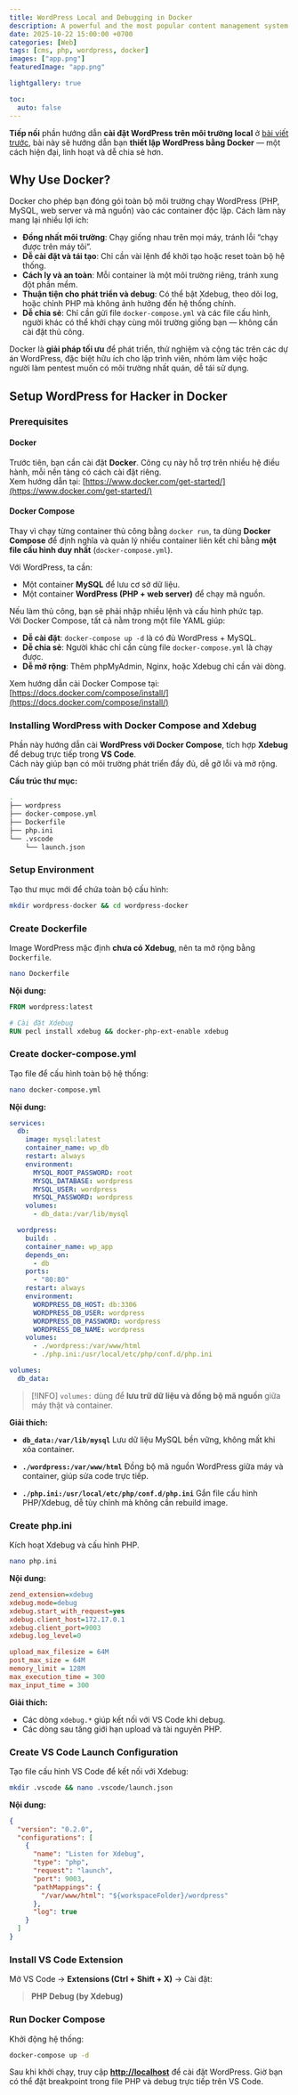 ```yaml
---
title: WordPress Local and Debugging in Docker
description: A powerful and the most popular content management system (CMS).
date: 2025-10-22 15:00:00 +0700
categories: [Web]
tags: [cms, php, wordpress, docker]
images: ["app.png"]
featuredImage: "app.png"

lightgallery: true

toc:
  auto: false
---
```


<!--more-->

**Tiếp nối** phần hướng dẫn **cài đặt WordPress trên môi trường local** ở [bài viết trước](https://w41bu1.github.io/2025-08-21-wordpress-local-and-debugging/), bài này sẽ hướng dẫn bạn **thiết lập WordPress bằng Docker** — một cách hiện đại, linh hoạt và dễ chia sẻ hơn.

## Why Use Docker?

Docker cho phép bạn đóng gói toàn bộ môi trường chạy WordPress (PHP, MySQL, web server và mã nguồn) vào các container độc lập. Cách làm này mang lại nhiều lợi ích:

- **Đồng nhất môi trường**: Chạy giống nhau trên mọi máy, tránh lỗi “chạy được trên máy tôi”.
- **Dễ cài đặt và tái tạo**: Chỉ cần vài lệnh để khởi tạo hoặc reset toàn bộ hệ thống.
- **Cách ly và an toàn**: Mỗi container là một môi trường riêng, tránh xung đột phần mềm.
- **Thuận tiện cho phát triển và debug**: Có thể bật Xdebug, theo dõi log, hoặc chỉnh PHP mà không ảnh hưởng đến hệ thống chính.
- **Dễ chia sẻ**: Chỉ cần gửi file `docker-compose.yml` và các file cấu hình, người khác có thể khởi chạy cùng môi trường giống bạn — không cần cài đặt thủ công.

Docker là **giải pháp tối ưu** để phát triển, thử nghiệm và cộng tác trên các dự án WordPress, đặc biệt hữu ích cho lập trình viên, nhóm làm việc hoặc người làm pentest muốn có môi trường nhất quán, dễ tái sử dụng.

## Setup WordPress for Hacker in Docker

### Prerequisites

#### Docker
Trước tiên, bạn cần cài đặt **Docker**. Công cụ này hỗ trợ trên nhiều hệ điều hành, mỗi nền tảng có cách cài đặt riêng.  
Xem hướng dẫn tại: [https://www.docker.com/get-started/](https://www.docker.com/get-started/)

#### Docker Compose
Thay vì chạy từng container thủ công bằng `docker run`, ta dùng **Docker Compose** để định nghĩa và quản lý nhiều container liên kết chỉ bằng **một file cấu hình duy nhất** (`docker-compose.yml`).

Với WordPress, ta cần:
- Một container **MySQL** để lưu cơ sở dữ liệu.
- Một container **WordPress (PHP + web server)** để chạy mã nguồn.

Nếu làm thủ công, bạn sẽ phải nhập nhiều lệnh và cấu hình phức tạp.  
Với Docker Compose, tất cả nằm trong một file YAML giúp:

- **Dễ cài đặt**: `docker-compose up -d` là có đủ WordPress + MySQL.  
- **Dễ chia sẻ**: Người khác chỉ cần cùng file `docker-compose.yml` là chạy được.  
- **Dễ mở rộng**: Thêm phpMyAdmin, Nginx, hoặc Xdebug chỉ cần vài dòng.

Xem hướng dẫn cài Docker Compose tại: [https://docs.docker.com/compose/install/](https://docs.docker.com/compose/install/)

### Installing WordPress with Docker Compose and Xdebug

Phần này hướng dẫn cài **WordPress với Docker Compose**, tích hợp **Xdebug** để debug trực tiếp trong **VS Code**.  
Cách này giúp bạn có môi trường phát triển đầy đủ, dễ gỡ lỗi và mở rộng.

**Cấu trúc thư mục:**

```sh
.
├── wordpress
├── docker-compose.yml
├── Dockerfile
├── php.ini
└── .vscode
    └── launch.json
````

### Setup Environment

Tạo thư mục mới để chứa toàn bộ cấu hình:

```sh
mkdir wordpress-docker && cd wordpress-docker
```

### Create Dockerfile

Image WordPress mặc định **chưa có Xdebug**, nên ta mở rộng bằng `Dockerfile`.

```sh
nano Dockerfile
```

**Nội dung:**

```dockerfile
FROM wordpress:latest

# Cài đặt Xdebug
RUN pecl install xdebug && docker-php-ext-enable xdebug
```

### Create docker-compose.yml

Tạo file để cấu hình toàn bộ hệ thống:

```sh
nano docker-compose.yml
```

**Nội dung:**

```yaml
services:
  db:
    image: mysql:latest
    container_name: wp_db
    restart: always
    environment:
      MYSQL_ROOT_PASSWORD: root
      MYSQL_DATABASE: wordpress
      MYSQL_USER: wordpress
      MYSQL_PASSWORD: wordpress
    volumes:
      - db_data:/var/lib/mysql

  wordpress:
    build: .
    container_name: wp_app
    depends_on:
      - db
    ports:
      - "80:80"
    restart: always
    environment:
      WORDPRESS_DB_HOST: db:3306
      WORDPRESS_DB_USER: wordpress
      WORDPRESS_DB_PASSWORD: wordpress
      WORDPRESS_DB_NAME: wordpress
    volumes:
      - ./wordpress:/var/www/html
      - ./php.ini:/usr/local/etc/php/conf.d/php.ini

volumes:
  db_data:
```

> [!INFO]
> `volumes:` dùng để **lưu trữ dữ liệu và đồng bộ mã nguồn** giữa máy thật và container.

**Giải thích:**

* **`db_data:/var/lib/mysql`**
  Lưu dữ liệu MySQL bền vững, không mất khi xóa container.

* **`./wordpress:/var/www/html`**
  Đồng bộ mã nguồn WordPress giữa máy và container, giúp sửa code trực tiếp.

* **`./php.ini:/usr/local/etc/php/conf.d/php.ini`**
  Gắn file cấu hình PHP/Xdebug, dễ tùy chỉnh mà không cần rebuild image.

### Create php.ini

Kích hoạt Xdebug và cấu hình PHP.

```sh
nano php.ini
```

**Nội dung:**

```ini
zend_extension=xdebug
xdebug.mode=debug
xdebug.start_with_request=yes
xdebug.client_host=172.17.0.1
xdebug.client_port=9003
xdebug.log_level=0

upload_max_filesize = 64M
post_max_size = 64M
memory_limit = 128M
max_execution_time = 300
max_input_time = 300
```

**Giải thích:**

* Các dòng `xdebug.*` giúp kết nối với VS Code khi debug.
* Các dòng sau tăng giới hạn upload và tài nguyên PHP.

### Create VS Code Launch Configuration

Tạo file cấu hình VS Code để kết nối với Xdebug:

```sh
mkdir .vscode && nano .vscode/launch.json
```

**Nội dung:**

```json
{
  "version": "0.2.0",
  "configurations": [
    {
      "name": "Listen for Xdebug",
      "type": "php",
      "request": "launch",
      "port": 9003,
      "pathMappings": {
        "/var/www/html": "${workspaceFolder}/wordpress"
      },
      "log": true
    }
  ]
}
```

### Install VS Code Extension

Mở VS Code → **Extensions (Ctrl + Shift + X)** → Cài đặt:

> **PHP Debug (by Xdebug)**

### Run Docker Compose

Khởi động hệ thống:

```sh
docker-compose up -d
```

Sau khi khởi chạy, truy cập **[http://localhost](http://localhost)** để cài đặt WordPress.
Giờ bạn có thể đặt breakpoint trong file PHP và debug trực tiếp trên VS Code.

